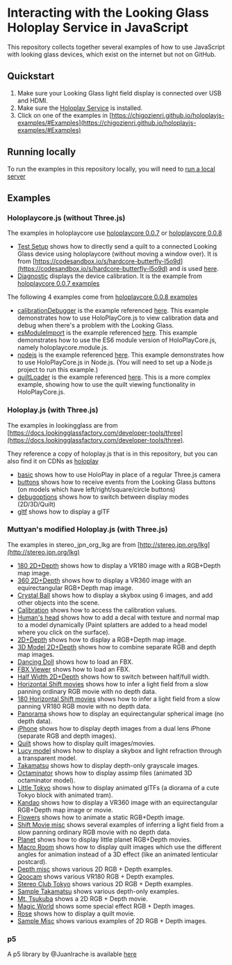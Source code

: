 # Interacting with the Looking Glass Holoplay Service in JavaScript
This repository collects together several examples of how to use JavaScript with looking glass devices, which exist on the internet but not on GitHub.

## Quickstart
1. Make sure your Looking Glass light field display is connected over USB and HDMI.
2. Make sure the [Holoplay Service](https://docs.lookingglassfactory.com/getting-started/holoplay-service#holoplay-service) is installed.
3. Click on one of the examples in [https://chigozienri.github.io/holoplayjs-examples/#Examples](https://chigozienri.github.io/holoplayjs-examples/#Examples)

## Running locally
To run the examples in this repository locally, you will need to [run a local server](https://docs.lookingglassfactory.com/developer-tools/three/localserver)


## Examples
### Holoplaycore.js (without Three.js)
The examples in holoplaycore use [holoplaycore 0.0.7](https://unpkg.com/holoplay-core@0.0.7/) or [holoplaycore 0.0.8](https://unpkg.com/holoplay-core@0.0.8/)
- [Test Setup](holoplaycore/senddirect/index.html) shows how to directly send a quilt to a connected Looking Glass device using holoplaycore (without moving a window over). It is from [https://codesandbox.io/s/hardcore-butterfly-l5o9d](https://codesandbox.io/s/hardcore-butterfly-l5o9d) and is used [here](https://docs.lookingglassfactory.com/getting-started/portrait#test-your-setup).
- [Diagnostic](holoplaycore/diagnostic/index.html) displays the device calibration. It is the example from [holoplaycore 0.0.7 examples](https://unpkg.com/holoplay-core@0.0.7/examples/)

The following 4 examples come from [holoplaycore 0.0.8 examples](https://unpkg.com/holoplay-core@0.0.8/examples/)
- [calibrationDebugger](holoplaycore/0.0.8/calibrationDebugger/index.html) is the example referenced [here](https://docs.lookingglassfactory.com/holoplay-core/holoplaycorejs/api/examples#calibrationdebugger). This example demonstrates how to use HoloPlayCore.js to view calibration data and debug when there's a problem with the Looking Glass.
- [esModuleImport](holoplaycore/0.0.8/esModuleImport/index.html) is the example referenced [here](https://docs.lookingglassfactory.com/holoplay-core/holoplaycorejs/api/examples#esmoduleimport). This example demonstrates how to use the ES6 module version of HoloPlayCore.js, namely holoplaycore.module.js.
- [nodejs](holoplaycore/0.0.8/nodejs/main.js) is the example referenced [here](https://docs.lookingglassfactory.com/holoplay-core/holoplaycorejs/api/examples#nodejs). This example demonstrates how to use HoloPlayCore.js in Node.js. (You will need to set up a Node.js project to run this example.)
- [quiltLoader](holoplaycore/0.0.8/quiltLoader/index.html) is the example referenced [here](https://docs.lookingglassfactory.com/holoplay-core/holoplaycorejs/api/examples#quiltLoader). This is a more complex example, showing how to use the quilt viewing functionality in HoloPlayCore.js.

### Holoplay.js (with Three.js)
The examples in lookingglass are from [https://docs.lookingglassfactory.com/developer-tools/three](https://docs.lookingglassfactory.com/developer-tools/three).

They reference a copy of holoplay.js that is in this repository, but you can also find it on CDNs as [holoplay](https://unpkg.com/holoplay/)
- [basic](lookingglass/examples/basic) shows how to use HoloPlay in place of a regular Three.js camera
- [buttons](lookingglass/examples/buttons) shows how to receive events from the Looking Glass buttons (on models which have left/right/square/circle buttons)
- [debugoptions](lookingglass/examples/debugobptions) shows how to switch between display modes (2D/3D/Quilt)
- [gltf](lookingglass/examples/gltf) shows how to display a glTF

### Muttyan's modified Holoplay.js (with Three.js)
The examples in stereo_jpn_org_lkg are from [http://stereo.jpn.org/lkg](http://stereo.jpn.org/lkg)

- [180 2D+Depth](stereo_jpn_org_lkg/180/180e.html) shows how to display a VR180 image with a RGB+Depth map image.
- [360 2D+Depth](stereo_jpn_org_lkg/360/360e.html) shows how to display a VR360 image with an equirectangular RGB+Depth map image.
- [Crystal Ball](stereo_jpn_org_lkg/ball/ball.html) shows how to display a skybox using 6 images, and add other objects into the scene.
- [Calibration](stereo_jpn_org_lkg/carib/index.html) shows how to access the calibration values.
- [Human's head](stereo_jpn_org_lkg/decals/decals.html) shows how to add a decal with texture and normal map to a model dynamically (Paint splatters are added to a head model where you click on the surface).
- [2D+Depth](stereo_jpn_org_lkg/depth/depthe.html) shows how to display a RGB+Depth map image.
- [3D Model 2D+Depth](stereo_jpn_org_lkg/depth3d/depth3de.html) shows how to combine separate RGB and depth map images.
- [Dancing Doll](stereo_jpn_org_lkg/fbx/fbx.html) shows how to load an FBX.
- [FBX Viewer](stereo_jpn_org_lkg/fbxviewer/fbxviewer.html) shows how to load an FBX.
- [Half Width 2D+Depth](stereo_jpn_org_lkg/hwdepth/depthe.html) shows how to switch between half/full width.
- [Horizontal Shift movies](stereo_jpn_org_lkg/ido/idoe.html) shows how to infer a light field from a slow panning ordinary RGB movie with no depth data.
- [180 Horizontal Shift movies](stereo_jpn_org_lkg/ido180/ido180e.html) shows how to infer a light field from a slow panning VR180 RGB movie with no depth data.
- [Panorama](stereo_jpn_org_lkg/pano/pano.html) shows how to display an equirectangular spherical image (no depth data).
- [iPhone](stereo_jpn_org_lkg/portrait/portraite.html) shows how to display depth images from a dual lens iPhone (separate RGB and depth images).
- [Quilt](stereo_jpn_org_lkg/quilt/Quilte.html) shows how to display quilt images/movies.
- [Lucy model](stereo_jpn_org_lkg/refraction/refraction.html) shows how to display a skybox and light refraction through a transparent model.
- [Takamatsu](stereo_jpn_org_lkg/takamatsu/takamatsue.html) shows how to display depth-only grayscale images.
- [Octaminator](stereo_jpn_org_lkg/tako/assimp.html) shows how to display assimp files (animated 3D octaminator model).
- [Little Tokyo](stereo_jpn_org_lkg/tokyo/tokyo.html) shows how to display animated glTFs (a diorama of a cute Tokyo block with animated tram).
- [Kandao](stereo_jpn_org_lkg/sample/360/index.html) shows how to display a VR360 image with an equirectangular RGB+Depth map image or movie.
- [Flowers](stereo_jpn_org_lkg/sample/flower/flower.html) shows how to animate a static RGB+Depth image.
- [Shift Movie misc](stereo_jpn_org_lkg/sample/ido/index.html) shows several examples of inferring a light field from a slow panning ordinary RGB movie with no depth data.
- [Planet](stereo_jpn_org_lkg/sample/littlep/index.html) shows how to display little planet RGB+Depth movies.
- [Macro Room](stereo_jpn_org_lkg/sample/macro/index.html) shows how to display quilt images which use the different angles for animation instead of a 3D effect (like an animated lenticular postcard).
- [Depth misc](stereo_jpn_org_lkg/sample/misc/misc.html) shows various 2D RGB + Depth examples.
- [Qoocam](stereo_jpn_org_lkg/sample/qoocam/index.html) shows various VR180 RGB + Depth examples.
- [Stereo Club Tokyo](stereo_jpn_org_lkg/sample/sct/index.html) shows various 2D RGB + Depth examples.
- [Sample Takamatsu](stereo_jpn_org_lkg/sample/takamatsu/index.html) shows various depth-only examples.
- [Mt. Tsukuba](stereo_jpn_org_lkg/sample/tsukuba/index.html) shows a 2D RGB + Depth movie.
- [Magic World](stereo_jpn_org_lkg/sample/magic.html) shows some special effect RGB + Depth images.
- [Rose](stereo_jpn_org_lkg/sample/movie.html) shows how to display a quilt movie.
- [Sample Misc](stereo_jpn_org_lkg/sample/sshow.html) shows various examples of 2D RGB + Depth images.

### p5
A p5 library by @JuanIrache is available [here](https://github.com/JuanIrache/p5-holoplay)
